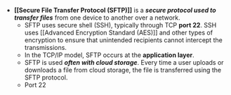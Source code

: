 - **[[Secure File Transfer Protocol (SFTP)]]** is a ***secure protocol used to transfer files*** from one device to another over a network. 
	- SFTP uses secure shell (SSH), typically through TCP **port 22**. SSH uses [[Advanced Encryption Standard (AES)]] and other types of encryption to ensure that unintended recipients cannot intercept the transmissions. 
	- In the TCP/IP model, SFTP occurs at the **application layer**. 
	- SFTP is used ***often with cloud storage***. Every time a user uploads or downloads a file from cloud storage, the file is transferred using the SFTP protocol.
	- Port 22